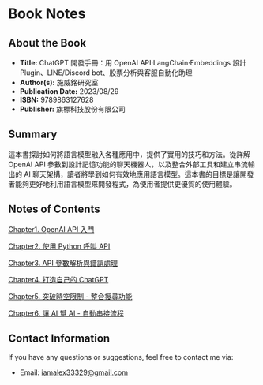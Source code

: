 # Book Notes

## About the Book

- **Title:** ChatGPT 開發手冊：用 OpenAI API‧LangChain‧Embeddings 設計 Plugin、LINE/Discord bot、股票分析與客服自動化助理
- **Author(s):** 施威銘研究室
- **Publication Date:** 2023/08/29
- **ISBN:** 9789863127628
- **Publisher:** 旗標科技股份有限公司

## Summary

這本書探討如何將語言模型融入各種應用中，提供了實用的技巧和方法。從詳解 OpenAI API 參數到設計記憶功能的聊天機器人，以及整合外部工具和建立串流輸出的 AI 聊天架構，讀者將學到如何有效地應用語言模型。這本書的目標是讓開發者能夠更好地利用語言模型來開發程式，為使用者提供更優質的使用體驗。

## Notes of Contents

[Chapter1. OpenAI API 入門](https://hackmd.io/@U3f2IzHERbymAst2-lDdjA/S1cNMYi6T)

[Chapter2. 使用 Python 呼叫 API](https://hackmd.io/@U3f2IzHERbymAst2-lDdjA/HyZBg5ia6)

[Chapter3. API 參數解析與錯誤處理](https://hackmd.io/@U3f2IzHERbymAst2-lDdjA/BJWNtsh6p)

[Chapter4. 打造自己的 ChatGPT](https://hackmd.io/@112356044/Hk81U96Tp)

[Chapter5. 突破時空限制 - 整合搜尋功能](https://hackmd.io/@112356044/HkbVM-ApT)

[Chapter6. 讓 AI 幫 AI - 自動串接流程](https://hackmd.io/@112356044/r1Ke-GR6T)

## Contact Information

If you have any questions or suggestions, feel free to contact me via:

- Email: iamalex33329@gmail.com